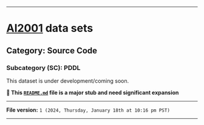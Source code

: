 
***

# [AI2001](https://github.com/seanpm2001/AI2001/) data sets

## Category: Source Code

### Subcategory (SC): PDDL

This dataset is under development/coming soon.

**🌱️ This [`README.md`](/README.md) file is a major stub and need significant expansion**

***

**File version:** `1 (2024, Thursday, January 18th at 10:16 pm PST)`

***
